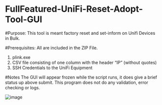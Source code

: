 # FullFeatured-UniFi-Reset-Adopt-Tool-GUI

#Purpose:
This tool is meant factory reset and set-inform on Unifi Devices in Bulk.

#Prerequisites:
All are included in the ZIP File.
1.	plink.exe
2.	CSV file consisting of one column with the header “IP” (without quotes) 
3.	SSH Credentials to the UniFi Equipment

#Notes
The GUI will appear frozen while the script runs, it does give a brief status up above submit. This program does not do any validation, error checking or logs.



![image](https://user-images.githubusercontent.com/6328474/162610918-19a0dfec-ec53-44d3-bd37-3f6058e10457.png)
